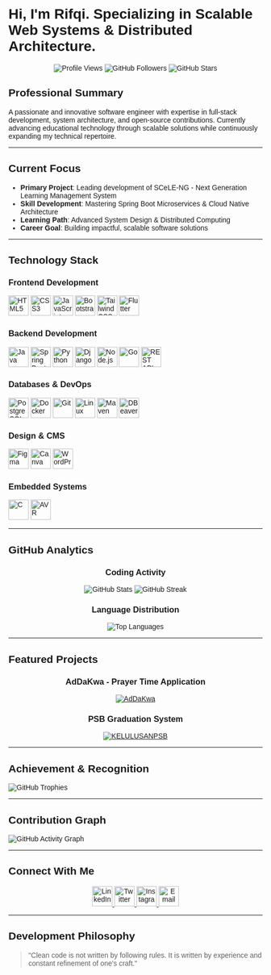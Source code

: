 # Hi, I'm Rifqi. Specializing in Scalable Web Systems & Distributed Architecture.

<div align="center">

![Profile Views](https://komarev.com/ghpvc/?username=lovaire&label=Profile%20Views&color=blueviolet&style=flat)
![GitHub Followers](https://img.shields.io/github/followers/lovaire?label=Followers&style=flat)
![GitHub Stars](https://img.shields.io/github/stars/lovaire?affiliations=OWNER%2CCOLLABORATOR&style=flat)

</div>

## Professional Summary

A passionate and innovative software engineer with expertise in full-stack development, system architecture, and open-source contributions. Currently advancing educational technology through scalable solutions while continuously expanding my technical repertoire.

---

## Current Focus

- **Primary Project**: Leading development of SCeLE-NG - Next Generation Learning Management System
- **Skill Development**: Mastering Spring Boot Microservices & Cloud Native Architecture
- **Learning Path**: Advanced System Design & Distributed Computing
- **Career Goal**: Building impactful, scalable software solutions

---

## Technology Stack

### Frontend Development
<p>
  <img src="https://cdn.jsdelivr.net/gh/devicons/devicon/icons/html5/html5-original.svg" alt="HTML5" width="40" height="40"/>
  <img src="https://cdn.jsdelivr.net/gh/devicons/devicon/icons/css3/css3-original.svg" alt="CSS3" width="40" height="40"/>
  <img src="https://cdn.jsdelivr.net/gh/devicons/devicon/icons/javascript/javascript-original.svg" alt="JavaScript" width="40" height="40"/>
  <img src="https://cdn.jsdelivr.net/gh/devicons/devicon/icons/bootstrap/bootstrap-original.svg" alt="Bootstrap" width="40" height="40"/>
  <img src="https://cdn.jsdelivr.net/gh/devicons/devicon/icons/tailwindcss/tailwindcss-plain.svg" alt="Tailwind CSS" width="40" height="40"/>
  <img src="https://cdn.jsdelivr.net/gh/devicons/devicon/icons/flutter/flutter-original.svg" alt="Flutter" width="40" height="40"/>
</p>

### Backend Development
<p>
  <img src="https://cdn.jsdelivr.net/gh/devicons/devicon/icons/java/java-original.svg" alt="Java" width="40" height="40"/>
  <img src="https://cdn.jsdelivr.net/gh/devicons/devicon/icons/spring/spring-original.svg" alt="Spring Boot" width="40" height="40"/>
  <img src="https://cdn.jsdelivr.net/gh/devicons/devicon/icons/python/python-original.svg" alt="Python" width="40" height="40"/>
  <img src="https://cdn.jsdelivr.net/gh/devicons/devicon/icons/django/django-plain.svg" alt="Django" width="40" height="40"/>
  <img src="https://cdn.jsdelivr.net/gh/devicons/devicon/icons/nodejs/nodejs-original.svg" alt="Node.js" width="40" height="40"/>
  <img src="https://cdn.jsdelivr.net/gh/devicons/devicon/icons/go/go-original.svg" alt="Go" width="40" height="40"/>
  <img src="https://img.shields.io/badge/REST%20API-FF6C37?style=flat&logo=web&logoColor=white" alt="REST API" height="40"/>
</p>

### Databases & DevOps
<p>
  <img src="https://cdn.jsdelivr.net/gh/devicons/devicon/icons/postgresql/postgresql-original.svg" alt="PostgreSQL" width="40" height="40"/>
  <img src="https://cdn.jsdelivr.net/gh/devicons/devicon/icons/docker/docker-original.svg" alt="Docker" width="40" height="40"/>
  <img src="https://cdn.jsdelivr.net/gh/devicons/devicon/icons/git/git-original.svg" alt="Git" width="40" height="40"/>
  <img src="https://cdn.jsdelivr.net/gh/devicons/devicon/icons/linux/linux-original.svg" alt="Linux" width="40" height="40"/>
  <img src="https://cdn.jsdelivr.net/gh/devicons/devicon/icons/maven/maven-original.svg" alt="Maven" width="40" height="40"/>
  <img src="https://cdn.jsdelivr.net/gh/devicons/devicon/icons/dbeaver/dbeaver-original.svg" alt="DBeaver" width="40" height="40"/>
</p>

### Design & CMS
<p>
  <img src="https://cdn.jsdelivr.net/gh/devicons/devicon/icons/figma/figma-original.svg" alt="Figma" width="40" height="40"/>
  <img src="https://cdn.jsdelivr.net/gh/devicons/devicon/icons/canva/canva-original.svg" alt="Canva" width="40" height="40"/>
  <img src="https://cdn.jsdelivr.net/gh/devicons/devicon/icons/wordpress/wordpress-original.svg" alt="WordPress" width="40" height="40"/>
</p>

### Embedded Systems
<p>
  <img src="https://cdn.jsdelivr.net/gh/devicons/devicon/icons/c/c-original.svg" alt="C" width="40" height="40"/>
  <img src="https://img.shields.io/badge/AVR-00599C?style=flat&logo=atmel&logoColor=white" alt="AVR" height="40"/>
</p>

---

## GitHub Analytics

<div align="center">

### Coding Activity
![GitHub Stats](https://github-readme-stats.vercel.app/api?username=lovaire&show_icons=true&theme=default&hide_title=true)
![GitHub Streak](https://github-readme-streak-stats.herokuapp.com/?user=lovaire&theme=default)

### Language Distribution
![Top Languages](https://github-readme-stats.vercel.app/api/top-langs/?username=lovaire&layout=compact&theme=default&langs_count=8)

</div>

---

## Featured Projects

<div align="center">

### AdDaKwa - Prayer Time Application
[![AdDaKwa](https://github-readme-stats.vercel.app/api/pin/?username=lovaire&repo=addakwa&theme=default)](https://github.com/lovaire/addakwa)

### PSB Graduation System
[![KELULUSANPSB](https://github-readme-stats.vercel.app/api/pin/?username=lovaire&repo=KELULUSANPSB&theme=default)](https://github.com/lovaire/KELULUSANPSB)

</div>

---

## Achievement & Recognition

![GitHub Trophies](https://github-profile-trophy.vercel.app/?username=lovaire&theme=flat&no-frame=true&no-bg=true&margin-w=4)

---

## Contribution Graph

![GitHub Activity Graph](https://github-readme-activity-graph.vercel.app/graph?username=lovaire&theme=github)

---

## Connect With Me

<p align="center">
  <a href="https://linkedin.com/in/rifqirahmat" target="_blank">
    <img src="https://cdn.jsdelivr.net/gh/devicons/devicon/icons/linkedin/linkedin-original.svg" alt="LinkedIn" width="40" height="40"/>
  </a>
  <a href="https://twitter.com/AkadeMichie" target="_blank">
    <img src="https://cdn.jsdelivr.net/gh/devicons/devicon/icons/twitter/twitter-original.svg" alt="Twitter" width="40" height="40"/>
  </a>
  <a href="https://instagram.com/rifqirahmaat" target="_blank">
    <img src="https://img.icons8.com/fluency/48/000000/instagram-new.png" alt="Instagram" width="40" height="40"/>
  </a>
  <a href="mailto:rifqi.rahmatuloh@ui.ac.id" target="_blank">
    <img src="https://img.icons8.com/fluency/48/000000/gmail.png" alt="Email" width="40" height="40"/>
  </a>
</p>

---

## Development Philosophy

> "Clean code is not written by following rules. It is written by experience and constant refinement of one's craft."

<style>
  @import url('https://fonts.googleapis.com/css2?family=Plus+Jakarta+Sans:wght@300;400;500;600;700&display=swap');
  
  * {
    font-family: 'Plus Jakarta Sans', sans-serif;
  }
</style>
